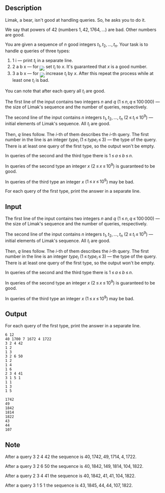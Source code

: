 ## Description

<div><p>Limak, a bear, isn't good at handling queries. So, he asks you to do it.</p><p>We say that powers of <span class="tex-span">42</span> (numbers <span class="tex-span">1, 42, 1764, ...</span>) are <span class="tex-font-style-it">bad</span>. Other numbers are <span class="tex-font-style-it">good</span>.</p><p>You are given a sequence of <span class="tex-span"><i>n</i></span> good integers <span class="tex-span"><i>t</i><sub class="lower-index">1</sub>, <i>t</i><sub class="lower-index">2</sub>, ..., <i>t</i><sub class="lower-index"><i>n</i></sub></span>. Your task is to handle <span class="tex-span"><i>q</i></span> queries of three types:</p><ol> <li> <span class="tex-font-style-tt">1 i</span>&nbsp;— print <span class="tex-span"><i>t</i><sub class="lower-index"><i>i</i></sub></span> in a separate line. </li><li> <span class="tex-font-style-tt">2 a b x</span>&nbsp;— for <img align="middle" class="tex-formula" src="file://hHsLv4Wu.png" style="max-width: 100.0%;max-height: 100.0%;"> set <span class="tex-span"><i>t</i><sub class="lower-index"><i>i</i></sub></span> to <span class="tex-span"><i>x</i></span>. It's guaranteed that <span class="tex-span"><i>x</i></span> is a good number. </li><li> <span class="tex-font-style-tt">3 a b x</span>&nbsp;— for <img align="middle" class="tex-formula" src="file://WRh7kael.png" style="max-width: 100.0%;max-height: 100.0%;"> increase <span class="tex-span"><i>t</i><sub class="lower-index"><i>i</i></sub></span> by <span class="tex-span"><i>x</i></span>. After this repeat the process while at least one <span class="tex-span"><i>t</i><sub class="lower-index"><i>i</i></sub></span> is bad. </li></ol><p>You can note that after each query all <span class="tex-span"><i>t</i><sub class="lower-index"><i>i</i></sub></span> are good.</p></div><div class="input-specification"><p>The first line of the input contains two integers <span class="tex-span"><i>n</i></span> and <span class="tex-span"><i>q</i></span> (<span class="tex-span">1 ≤ <i>n</i>, <i>q</i> ≤ 100 000</span>)&nbsp;— the size of Limak's sequence and the number of queries, respectively.</p><p>The second line of the input contains <span class="tex-span"><i>n</i></span> integers <span class="tex-span"><i>t</i><sub class="lower-index">1</sub>, <i>t</i><sub class="lower-index">2</sub>, ..., <i>t</i><sub class="lower-index"><i>n</i></sub></span> (<span class="tex-span">2 ≤ <i>t</i><sub class="lower-index"><i>i</i></sub> ≤ 10<sup class="upper-index">9</sup></span>)&nbsp;— initial elements of Limak's sequence. All <span class="tex-span"><i>t</i><sub class="lower-index"><i>i</i></sub></span> are good.</p><p>Then, <span class="tex-span"><i>q</i></span> lines follow. The <span class="tex-span"><i>i</i></span>-th of them describes the <span class="tex-span"><i>i</i></span>-th query. The first number in the line is an integer <span class="tex-span"><i>type</i><sub class="lower-index"><i>i</i></sub></span> (<span class="tex-span">1 ≤ <i>type</i><sub class="lower-index"><i>i</i></sub> ≤ 3</span>)&nbsp;— the type of the query. There is at least one query of the first type, so the output won't be empty.</p><p>In queries of the second and the third type there is <span class="tex-span">1 ≤ <i>a</i> ≤ <i>b</i> ≤ <i>n</i></span>.</p><p>In queries of the second type an integer <span class="tex-span"><i>x</i></span> (<span class="tex-span">2 ≤ <i>x</i> ≤ 10<sup class="upper-index">9</sup></span>) is guaranteed to be good.</p><p>In queries of the third type an integer <span class="tex-span"><i>x</i></span> (<span class="tex-span">1 ≤ <i>x</i> ≤ 10<sup class="upper-index">9</sup></span>) may be bad.</p></div><div class="output-specification"><p>For each query of the first type, print the answer in a separate line.</p></div>

## Input

<p>The first line of the input contains two integers <span class="tex-span"><i>n</i></span> and <span class="tex-span"><i>q</i></span> (<span class="tex-span">1 ≤ <i>n</i>, <i>q</i> ≤ 100 000</span>)&nbsp;— the size of Limak's sequence and the number of queries, respectively.</p><p>The second line of the input contains <span class="tex-span"><i>n</i></span> integers <span class="tex-span"><i>t</i><sub class="lower-index">1</sub>, <i>t</i><sub class="lower-index">2</sub>, ..., <i>t</i><sub class="lower-index"><i>n</i></sub></span> (<span class="tex-span">2 ≤ <i>t</i><sub class="lower-index"><i>i</i></sub> ≤ 10<sup class="upper-index">9</sup></span>)&nbsp;— initial elements of Limak's sequence. All <span class="tex-span"><i>t</i><sub class="lower-index"><i>i</i></sub></span> are good.</p><p>Then, <span class="tex-span"><i>q</i></span> lines follow. The <span class="tex-span"><i>i</i></span>-th of them describes the <span class="tex-span"><i>i</i></span>-th query. The first number in the line is an integer <span class="tex-span"><i>type</i><sub class="lower-index"><i>i</i></sub></span> (<span class="tex-span">1 ≤ <i>type</i><sub class="lower-index"><i>i</i></sub> ≤ 3</span>)&nbsp;— the type of the query. There is at least one query of the first type, so the output won't be empty.</p><p>In queries of the second and the third type there is <span class="tex-span">1 ≤ <i>a</i> ≤ <i>b</i> ≤ <i>n</i></span>.</p><p>In queries of the second type an integer <span class="tex-span"><i>x</i></span> (<span class="tex-span">2 ≤ <i>x</i> ≤ 10<sup class="upper-index">9</sup></span>) is guaranteed to be good.</p><p>In queries of the third type an integer <span class="tex-span"><i>x</i></span> (<span class="tex-span">1 ≤ <i>x</i> ≤ 10<sup class="upper-index">9</sup></span>) may be bad.</p>

## Output

<p>For each query of the first type, print the answer in a separate line.</p>





```input1
6 12
40 1700 7 1672 4 1722
3 2 4 42
1 2
1 3
3 2 6 50
1 2
1 4
1 6
2 3 4 41
3 1 5 1
1 1
1 3
1 5

```




```output1
1742
49
1842
1814
1822
43
44
107

```



## Note

<p>After a query <span class="tex-font-style-tt">3 2 4 42</span> the sequence is <span class="tex-span">40, 1742, 49, 1714, 4, 1722</span>.</p><p>After a query <span class="tex-font-style-tt">3 2 6 50</span> the sequence is <span class="tex-span">40, 1842, 149, 1814, 104, 1822</span>.</p><p>After a query <span class="tex-font-style-tt">2 3 4 41</span> the sequence is <span class="tex-span">40, 1842, 41, 41, 104, 1822</span>.</p><p>After a query <span class="tex-font-style-tt">3 1 5 1</span> the sequence is <span class="tex-span">43, 1845, 44, 44, 107, 1822</span>.</p>
